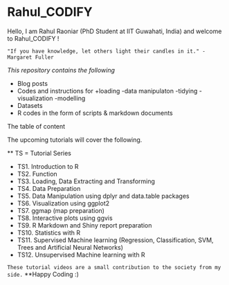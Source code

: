 # Rahul_CODIFY


Hello, I am Rahul Raoniar (PhD Student at IIT Guwahati, India) and welcome to Rahul_CODIFY ! 


`"If you have knowledge, let others light their candles in it." - Margaret Fuller` 


*This repository contains the following*

* Blog posts 
* Codes and instructions for 
   +loading
   -data manipulaton
   -tidying
   -visualization
   -modelling
* Datasets
* R codes in the form of scripts & markdown documents 


The table of content

The upcoming tutorials will cover the following. 

** TS = Tutorial Series 
* TS1. Introduction to R 
* TS2. Function 
* TS3. Loading, Data Extracting and Transforming 
* TS4. Data Preparation 
* TS5. Data Manipulation using dplyr and data.table packages 
* TS6. Visualization using ggplot2 
* TS7. ggmap (map preparation) 
* TS8. Interactive plots using ggvis 
* TS9. R Markdown and Shiny report preparation 
* TS10. Statistics with R 
* TS11. Supervised Machine learning (Regression, Classification, SVM, Trees and Artificial Neural Networks) 
* TS12. Unsupervised Machine learning with R


`These tutorial videos are a small contribution to the society from my side.` **Happy Coding :)

